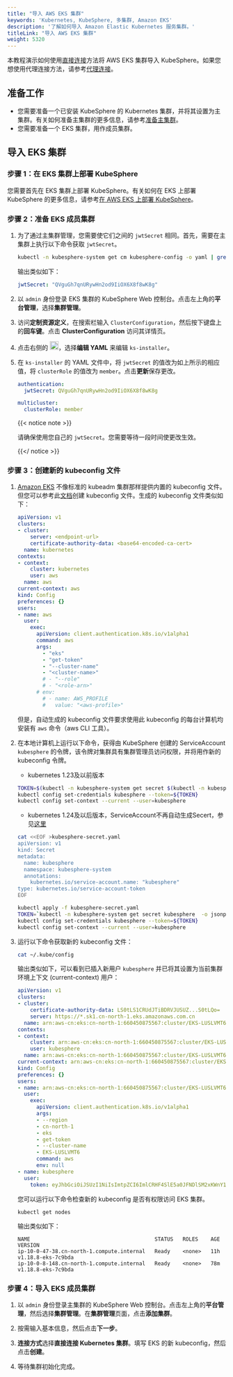 ```yaml
---
title: "导入 AWS EKS 集群"
keywords: 'Kubernetes, KubeSphere, 多集群, Amazon EKS'
description: '了解如何导入 Amazon Elastic Kubernetes 服务集群。'
titleLink: "导入 AWS EKS 集群"
weight: 5320
---
```


本教程演示如何使用[直接连接](../../enable-multicluster/direct-connection)方法将 AWS EKS 集群导入 KubeSphere。如果您想使用代理连接方法，请参考[代理连接](../../../multicluster-management/enable-multicluster/agent-connection/)。

## 准备工作

- 您需要准备一个已安装 KubeSphere 的 Kubernetes 集群，并将其设置为主集群。有关如何准备主集群的更多信息，请参考[准备主集群](../../../multicluster-management/enable-multicluster/direct-connection/#准备-host-集群)。
- 您需要准备一个 EKS 集群，用作成员集群。

## 导入 EKS 集群

### 步骤 1：在 EKS 集群上部署 KubeSphere

您需要首先在 EKS 集群上部署 KubeSphere。有关如何在 EKS 上部署 KubeSphere 的更多信息，请参考[在 AWS EKS 上部署 KubeSphere](../../../installing-on-kubernetes/hosted-kubernetes/install-kubesphere-on-eks/#在-eks-上安装-kubesphere)。

### 步骤 2：准备 EKS 成员集群

1. 为了通过主集群管理，您需要使它们之间的 `jwtSecret` 相同。首先，需要在主集群上执行以下命令获取 `jwtSecret`。

   ```bash
   kubectl -n kubesphere-system get cm kubesphere-config -o yaml | grep -v "apiVersion" | grep jwtSecret
   ```

   输出类似如下：

   ```yaml
   jwtSecret: "QVguGh7qnURywHn2od9IiOX6X8f8wK8g"
   ```

2. 以 `admin` 身份登录 EKS 集群的 KubeSphere Web 控制台。点击左上角的**平台管理**，选择**集群管理**。

3. 访问**定制资源定义**，在搜索栏输入 `ClusterConfiguration`，然后按下键盘上的**回车键**。点击 **ClusterConfiguration** 访问其详情页。

4. 点击右侧的 <img src="/images/docs/v3.3/zh-cn/multicluster-management/import-cloud-hosted-k8s/import-eks/three-dots.png" height="20px">，选择**编辑 YAML** 来编辑 `ks-installer`。

5. 在 `ks-installer` 的 YAML 文件中，将 `jwtSecret` 的值改为如上所示的相应值，将 `clusterRole` 的值改为 `member`。点击**更新**保存更改。

   ```yaml
   authentication:
     jwtSecret: QVguGh7qnURywHn2od9IiOX6X8f8wK8g
   ```

   ```yaml
   multicluster:
     clusterRole: member
   ```

   {{< notice note >}}

   请确保使用您自己的 `jwtSecret`。您需要等待一段时间使更改生效。

   {{</ notice >}}

### 步骤 3：创建新的 kubeconfig 文件

1. [Amazon EKS](https://docs.aws.amazon.com/zh_cn/eks/index.html) 不像标准的 kubeadm 集群那样提供内置的 kubeconfig 文件。但您可以参考此[文档](https://docs.aws.amazon.com/zh_cn/eks/latest/userguide/create-kubeconfig.html)创建 kubeconfig 文件。生成的 kubeconfig 文件类似如下：

   ```yaml
   apiVersion: v1
   clusters:
   - cluster:
       server: <endpoint-url>
       certificate-authority-data: <base64-encoded-ca-cert>
     name: kubernetes
   contexts:
   - context:
       cluster: kubernetes
       user: aws
     name: aws
   current-context: aws
   kind: Config
   preferences: {}
   users:
   - name: aws
     user:
       exec:
         apiVersion: client.authentication.k8s.io/v1alpha1
         command: aws
         args:
           - "eks"
           - "get-token"
           - "--cluster-name"
           - "<cluster-name>"
           # - "--role"
           # - "<role-arn>"
         # env:
           # - name: AWS_PROFILE
           #   value: "<aws-profile>"
   ```

   但是，自动生成的 kubeconfig 文件要求使用此 kubeconfig 的每台计算机均安装有 `aws` 命令（aws CLI 工具）。

2. 在本地计算机上运行以下命令，获得由 KubeSphere 创建的 ServiceAccount `kubesphere` 的令牌，该令牌对集群具有集群管理员访问权限，并将用作新的 kubeconfig 令牌。
   * kubernetes 1.23及以前版本
   ```bash
   TOKEN=$(kubectl -n kubesphere-system get secret $(kubectl -n kubesphere-system get sa kubesphere -o jsonpath='{.secrets[0].name}') -o jsonpath='{.data.token}' | base64 -d)
   kubectl config set-credentials kubesphere --token=${TOKEN}
   kubectl config set-context --current --user=kubesphere
   ```
   * kubernetes 1.24及以后版本，ServiceAccount不再自动生成Secert，参见[这里](https://github.com/kubernetes/kubernetes/blob/master/CHANGELOG/CHANGELOG-1.24.md#urgent-upgrade-notes)
   ```bash
   cat <<EOF >kubesphere-secret.yaml
   apiVersion: v1
   kind: Secret
   metadata:
     name: kubesphere
     namespace: kubesphere-system
     annotations:
       kubernetes.io/service-account.name: "kubesphere"
   type: kubernetes.io/service-account-token
   EOF
   ```
   ```bash
   kubectl apply -f kubesphere-secret.yaml
   TOKEN=`kubectl -n kubesphere-system get secret kubesphere  -o jsonpath='{.data.token}' | base64 -d`
   kubectl config set-credentials kubesphere --token=${TOKEN}
   kubectl config set-context --current --user=kubesphere
   ```

3. 运行以下命令获取新的 kubeconfig 文件：

   ```bash
   cat ~/.kube/config
   ```

   输出类似如下，可以看到已插入新用户 `kubesphere` 并已将其设置为当前集群环境上下文 (current-context) 用户：

   ```yaml
   apiVersion: v1
   clusters:
   - cluster:
       certificate-authority-data: LS0tLS1CRUdJTiBDRVJUSUZ...S0tLQo=
       server: https://*.sk1.cn-north-1.eks.amazonaws.com.cn
     name: arn:aws-cn:eks:cn-north-1:660450875567:cluster/EKS-LUSLVMT6
   contexts:
   - context:
       cluster: arn:aws-cn:eks:cn-north-1:660450875567:cluster/EKS-LUSLVMT6
       user: kubesphere
     name: arn:aws-cn:eks:cn-north-1:660450875567:cluster/EKS-LUSLVMT6
   current-context: arn:aws-cn:eks:cn-north-1:660450875567:cluster/EKS-LUSLVMT6
   kind: Config
   preferences: {}
   users:
   - name: arn:aws-cn:eks:cn-north-1:660450875567:cluster/EKS-LUSLVMT6
     user:
       exec:
         apiVersion: client.authentication.k8s.io/v1alpha1
         args:
         - --region
         - cn-north-1
         - eks
         - get-token
         - --cluster-name
         - EKS-LUSLVMT6
         command: aws
         env: null
   - name: kubesphere
     user:
       token: eyJhbGciOiJSUzI1NiIsImtpZCI6ImlCRHF4SlE5a0JFNDlSM2xKWnY1Vkt5NTJrcDNqRS1Ta25IYkg1akhNRmsifQ.eyJpc3M................9KQtFULW544G-FBwURd6ArjgQ3Ay6NHYWZe3gWCHLmag9gF-hnzxequ7oN0LiJrA-al1qGeQv-8eiOFqX3RPCQgbybmix8qw5U6f-Rwvb47-xA
   ```

   您可以运行以下命令检查新的 kubeconfig 是否有权限访问 EKS 集群。

   ```shell
   kubectl get nodes
   ```

   输出类似如下：

   ```
   NAME                                        STATUS   ROLES    AGE   VERSION
   ip-10-0-47-38.cn-north-1.compute.internal   Ready    <none>   11h   v1.18.8-eks-7c9bda
   ip-10-0-8-148.cn-north-1.compute.internal   Ready    <none>   78m   v1.18.8-eks-7c9bda
   ```

### 步骤 4：导入 EKS 成员集群

1. 以 `admin` 身份登录主集群的 KubeSphere Web 控制台。点击左上角的**平台管理**，然后选择**集群管理**。在**集群管理**页面，点击**添加集群**。

2. 按需输入基本信息，然后点击**下一步**。

3. **连接方式**选择**直接连接 Kubernetes 集群**。填写 EKS 的新 kubeconfig，然后点击**创建**。

4. 等待集群初始化完成。
